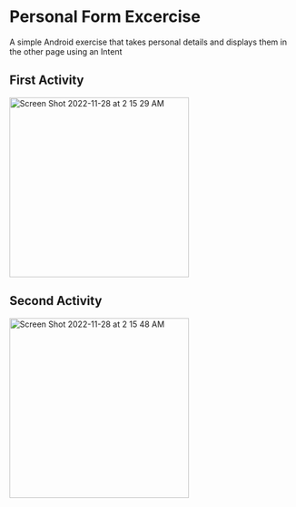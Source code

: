 # Personal Form Excercise 
A simple Android exercise that takes personal details and displays them in the other page using an Intent


## First Activity 

<img width="316" alt="Screen Shot 2022-11-28 at 2 15 29 AM" src="https://user-images.githubusercontent.com/84894614/204165051-d23bb0a2-4bfe-44b3-9a4e-cbbf3402409e.png">

## Second Activity 

<img width="316" alt="Screen Shot 2022-11-28 at 2 15 48 AM" src="https://user-images.githubusercontent.com/84894614/204164992-4cb25fb2-0446-4598-8e5f-2984c698bc5e.png">
